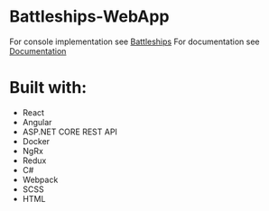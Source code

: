 # Battleships-WebApp

For console implementation see [Battleships](https://github.com/AdamWasowicz/Battleships)
For documentation see [Documentation](https://github.com/AdamWasowicz/Battleships-WebApp/wiki)

# Built with:
* React
* Angular
* ASP.NET CORE REST API
* Docker
* NgRx
* Redux
* C#
* Webpack
* SCSS
* HTML
